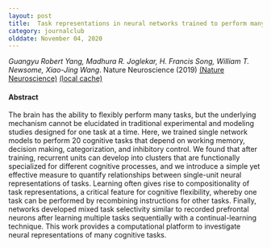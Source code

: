 ```yaml
---
layout: post
title:  Task representations in neural networks trained to perform many cognitive tasks (2019)
category: journalclub
olddate: November 04, 2020
---
```

 
*Guangyu Robert Yang, Madhura R. Joglekar, H. Francis Song, William T. Newsome, Xiao-Jing Wang*. Nature Neuroscience (2019) 
[(Nature Neuroscience)](https://www.nature.com/articles/s41593-018-0310-2)
[(local cache)]({{site.url}}/journalclub/JCpapers/yangTaskRepresentationsNeural2019.pdf)

#### Abstract
The brain has the ability to flexibly perform many tasks, but the underlying mechanism cannot be elucidated in traditional experimental and modeling studies designed for one task at a time. Here, we trained single network models to perform 20 cognitive tasks that depend on working memory, decision making, categorization, and inhibitory control. We found that after training, recurrent units can develop into clusters that are functionally specialized for different cognitive processes, and we introduce a simple yet effective measure to quantify relationships between single-unit neural representations of tasks. Learning often gives rise to compositionality of task representations, a critical feature for cognitive flexibility, whereby one task can be performed by recombining instructions for other tasks. Finally, networks developed mixed task selectivity similar to recorded prefrontal neurons after learning multiple tasks sequentially with a continual-learning technique. This work provides a computational platform to investigate neural representations of many cognitive tasks.